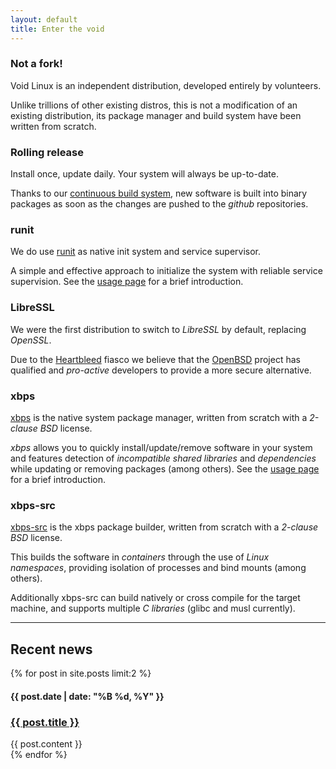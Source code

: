 ```yaml
---
layout: default
title: Enter the void
---
```


<div class="container">
        <div class="row">
                <div class="col-md-4">
                        <h3>Not a fork!</h3>
                        <p>Void Linux is an independent distribution, developed entirely by volunteers.</p>
			<p>Unlike trillions of other existing distros, this is not a modification of an existing distribution, its package manager and build system have been written from scratch.</p>
		</div>
                <div class="col-md-4">
                        <h3>Rolling release</h3>
			<p>Install once, update daily. Your system will always be up-to-date.</p>
			<p>Thanks to our <a href="http://build.voidlinux.eu">continuous build system</a>, new software is built into binary packages as soon as the changes are pushed to the <em>github</em> repositories.</p>
		</div>
		<div class="col-md-4">
			<h3>runit</h3>
			<p>We do use <a href="http://smarden.org/runit/">runit</a> as native init system and service supervisor.</p>
			<p>A simple and effective approach to initialize the system with reliable service supervision. See the <a href="/usage/runit">usage page</a> for a brief introduction.</p>
		</div>
	</div>
        <div class="row">
                <div class="col-md-4">
                        <h3>LibreSSL</h3>
                        <p>We were the first distribution to switch to <em>LibreSSL</em> by default, replacing <em>OpenSSL</em>.</p>
			<p>Due to the <a href="http://en.wikipedia.org/wiki/Heartbleed">Heartbleed</a> fiasco we believe that the <a href="http://www.openbsd.org">OpenBSD</a> project has qualified and <em>pro-active</em> developers to provide a more secure alternative.</p>
		</div>
                <div class="col-md-4">
                        <h3>xbps</h3>
			<p><a href="https://github.com/voidlinux/xbps">xbps</a> is the native system package manager, written from scratch with a <em>2-clause BSD</em> license.</p>
			<p><em>xbps</em> allows you to quickly install/update/remove software in your system and features detection of <em>incompatible shared libraries</em> and <em>dependencies</em> while updating or removing packages (among others). See the <a href="/usage/xbps/">usage page</a> for a brief introduction.</p>
		</div>
		<div class="col-md-4">
			<h3>xbps-src</h3>
			<p><a href="https://github.com/voidlinux/void-packages">xbps-src</a> is the xbps package builder, written from scratch with a <em>2-clause BSD</em> license.</p>
			<p>This builds the software in <em>containers</em> through the use of <em>Linux namespaces</em>, providing isolation of processes and bind mounts (among others).</p>
			<p>Additionally xbps-src can build natively or cross compile for the target machine, and supports multiple <em>C libraries</em> (glibc and musl currently).</p>
		</div>
	</div>
	<hr>
	<div class="page-header">
		<h2>Recent news <a href="/atom.xml" title="Subscribe to the news"><i class="fa fa-rss fa-lg"></i></a></h2>
	</div>
	<div class="row">
			{% for post in site.posts limit:2 %}
			<div class="col-md-6">
				<h4>{{ post.date | date: "%B %d, %Y" }}</h4>
				<h3><a href="{{ post.url }}">{{ post.title }}</a></h3>
				{{ post.content }}
			</div>
			{% endfor %}
	</div>
</div>
